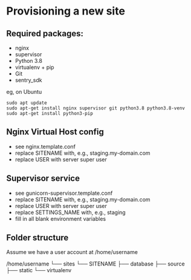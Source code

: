 Provisioning a new site
=======================

## Required packages:

* nginx
* supervisor
* Python 3.8
* virtualenv + pip
* Git
* sentry_sdk

eg, on Ubuntu

    sudo apt update
    sudo apt-get install nginx supervisor git python3.8 python3.8-venv
    sudo apt-get install python3-pip

## Nginx Virtual Host config

* see nginx.template.conf
* replace SITENAME with, e.g., staging.my-domain.com
* replace USER with server super user

## Supervisor service

* see gunicorn-supervisor.template.conf
* replace SITENAME with, e.g., staging.my-domain.com
* replace USER with server super user
* replace SETTINGS_NAME with, e.g., staging 
* fill in all blank environment variables

## Folder structure

Assume we have a user account at /home/username

/home/username
└── sites
    └── SITENAME
        ├── database
        ├── source
        ├── static
        └── virtualenv